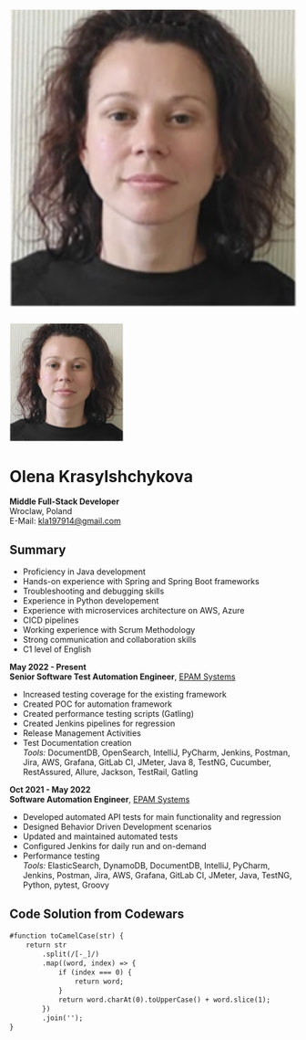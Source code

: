 # ![Photo](photo.png)
<img src="photo.png" alt="Photo" width="200"/>

# Olena Krasylshchykova
**Middle Full-Stack Developer**  
Wroclaw, Poland  
E-Mail: [kla197914@gmail.com](mailto:kla197914@gmail.com)  

## Summary
- Proficiency in Java development
- Hands-on experience with Spring and Spring Boot frameworks
- Troubleshooting and debugging skills
- Experience in Python developement 
- Experience with microservices architecture on AWS, Azure
- CICD pipelines
- Working experience with Scrum Methodology
- Strong communication and collaboration skills
- C1 level of English

**May 2022 - Present**  
**Senior Software Test Automation Engineer**, [EPAM Systems](https://www.epam.com/)  
- Increased testing coverage for the existing framework
- Created POC for automation framework
- Created performance testing scripts (Gatling)
- Created Jenkins pipelines for regression
- Release Management Activities
- Test Documentation creation  
*Tools:* DocumentDB, OpenSearch, IntelliJ, PyCharm, Jenkins, Postman, Jira, AWS, Grafana, GitLab CI, JMeter, Java 8, TestNG, Cucumber, RestAssured, Allure, Jackson, TestRail, Gatling

**Oct 2021 - May 2022**  
**Software Automation Engineer**, [EPAM Systems](https://www.epam.com/)  
- Developed automated API tests for main functionality and regression
- Designed Behavior Driven Development scenarios
- Updated and maintained automated tests
- Configured Jenkins for daily run and on-demand
- Performance testing  
*Tools:* ElasticSearch, DynamoDB, DocumentDB, IntelliJ, PyCharm, Jenkins, Postman, Jira, AWS, Grafana, GitLab CI, JMeter, Java, TestNG, Python, pytest, Groovy

## Code Solution from Codewars
```java-script
#function toCamelCase(str) {
    return str
        .split(/[-_]/)
        .map((word, index) => {
            if (index === 0) {
                return word;
            }
            return word.charAt(0).toUpperCase() + word.slice(1);
        })
        .join('');
}
```